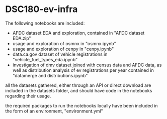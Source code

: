 # DSC180-ev-infra

The following notebooks are included:
- AFDC dataset EDA and exploration, contained in "AFDC dataset EDA.zip"
- usage and exploration of osmnx in "osmnx.ipynb"
- usage and exploration of cenpy in "cenpy.ipynb"
- data.ca.gov dataset of vehicle registrations in "vehicle_fuel_types_eda.ipynb"
- investigation of dmv dataset joined with census data and AFDC data, as well as distribution analysis of ev registrations per year contained in "datamerge and distributions.ipynb"

all the datasets gathered, either through an API or direct download are included in the datasets folder, and should have code in the notebooks regarding their usage.

the required packages to run the notebooks locally have been included in the form of an environment, "environment.yml"

